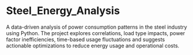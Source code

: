 # Steel_Energy_Analysis
A data-driven analysis of power consumption patterns in the steel industry using Python. The project explores correlations, load type impacts, power factor inefficiencies, time-based usage fluctuations and suggests actionable optimizations to reduce energy usage and operational costs.
